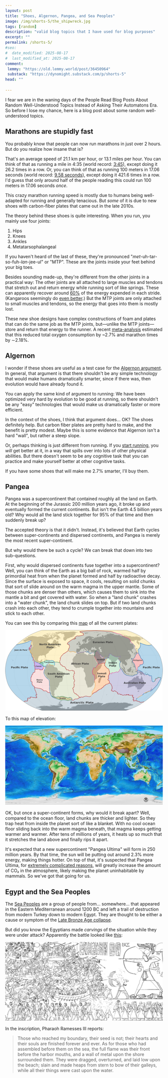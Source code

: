 ```yaml
---
layout: post
title: "Shoes, Algernon, Pangea, and Sea Peoples"
image: /img/shorts-5/the_shipwreck.jpg
tags: [random]
description: "valid blog topics that I have used for blog purposes"
excerpt: ""
permalink: /shorts-5/
#seo:
#  date_modified: 2025-08-17
#  last_modified_at: 2025-08-17
comment:
 lemmy: "https://old.lemmy.world/post/36450964"
 substack: "https://dynomight.substack.com/p/shorts-5"
head: ""

---
```


I fear we are in the waning days of the People Read Blog Posts About Random Well-Understood Topics Instead of Asking Their Automatons Era. So before I lose my chance, here is a blog post about some random well-understood topics.

## Marathons are stupidly fast

You probably know that people can now run marathons in just over 2 hours. But do you realize how insane that is?

That's an average speed of 21.1 km per hour, or 13.1 miles per hour. You can think of that as running a mile in 4:35 (world record: [3:45](https://en.wikipedia.org/wiki/Mile_run_world_record_progression)), except doing it 26.2 times in a row. Or, you can think of that as running 100 meters in 17.06 seconds (world record: [9.58 seconds](https://en.wikipedia.org/wiki/100_metres)), except doing it 421.6 times in a row. I'd guess that only around half of the people reading this could run 100 meters in 17.06 seconds *once*.

This crazy marathon running speed is mostly due to humans being well-adapted for running and generally tenacious. But *some* of it is due to new shoes with carbon-fiber plates that came out in the late 2010s.

The theory behind these shoes is quite interesting. When you run, you mainly use four joints:

1. Hips
2. Knees
3. Ankles
4. Metatarsophalangeal

If you haven't heard of the last of these, they're pronounced "*met*-uh-tar-so-fuh-*lan*-jee-ul" or "MTP". These are the joints inside your feet behind your big toes.

Besides sounding made-up, they're different from the other joints in a practical way: The other joints are all attached to large muscles and tendons that stretch out and return energy while running sort of like springs. These can apparently recover around [60%](https://doi.org/10.1007/s00421-020-04472-9) of the energy expended in each stride. (Kangaroos seemingly do [even better](https://spot.colorado.edu/~kram/kangaroo.pdf).)  But the MTP joints are only attached to small muscles and tendons, so the energy that goes into them is mostly lost.

These new shoe designs have complex constructions of foam and plates that can do the same job as the MTP joints, but—unlike the MTP joints—store and return that energy to the runner. A recent [meta-analysis](https://doi.org/10.1016/j.jshs.2025.101069) estimated that this reduced total oxygen consumption by ~2.7% and marathon times by ∼2.18%.

## Algernon

I wonder if these shoes are useful as a test case for the [Algernon argument](https://gwern.net/drug-heuristic). In general, that argument is that there shouldn't be any simple technology that would make humans dramatically smarter, since if there was, then evolution would have already found it.

You can apply the same kind of argument to running: We have been optimized very hard by evolution to be good at running, so there shouldn't be any "easy" technologies that would make us dramatically faster or more efficient.

In the context of the shoes, I think that argument does... OK? The shoes definitely help. But carbon fiber plates are pretty hard to make, and the benefit is pretty modest. Maybe this is some evidence that Algernon isn't a hard "wall", but rather a steep slope.

Or, perhaps thinking is just different from running. If you [start running](https://dynomight.net/2021/01/25/how-to-run-without-all-the-agonizing-pain/), you *will* get better at it, in a way that spills over into lots of other physical abilities. But there doesn't seem to be any cognitive task that you can practice and make yourself better at other cognitive tasks.

If you have some shoes that will make me 2.7% smarter, I'll buy them.

## Pangea

Pangea was a supercontinent that contained roughly all the land on Earth. At the beginning of the Jurassic 200 million years ago, it broke up and eventually formed the current continents. But isn't the Earth 4.5 billion years old? Why would all the land stick together for 95% of that time and then suddenly break up?

The accepted theory is that it didn't. Instead, it's believed that Earth cycles between super-continents and dispersed continents, and Pangea is merely the most recent super-continent.

But why would there be such a cycle? We can break that down into two sub-questions.

First, why would dispersed continents fuse together into a supercontinent? Well, you can think of the Earth as a big ball of rock, warmed half by primordial heat from when the planet formed and half by radioactive decay. Since the surface is exposed to space, it cools, resulting on solid chunks that sort of slide around on the warm magma in the upper mantle. Some of those chunks are denser than others, which causes them to sink into the mantle a bit and get covered with water. So when a "land chunk" crashes into a "water chunk", the land chunk slides on top. But if two land chunks crash into each other, they tend to crumple together into mountains and stick to each other.

You can see this by comparing this [map](https://en.wikipedia.org/wiki/Plate_tectonics#/media/File:Tectonic_plates_(2022).svg) of all the current plates:

![](/img/shorts-5/plates.png)

To this map of elevation:

![](/img/shorts-5/elevation.jpg)

OK, but once a super-continent forms, why would it break apart? Well, compared to the ocean floor, land chunks are thicker and lighter. So they trap heat from inside the planet sort of like a blanket. With no cool ocean floor sliding back into the warm magma beneath, that magma keeps getting warmer and warmer. After tens of millions of years, it heats up so much that it stretches the land above and finally rips it apart.

It's expected that a new supercontinent "Pangea Ultima" will form in 250 million years. By that time, the sun will be putting out around 2.3% more energy, making things hotter. On top of that, it's suspected that Pangea Ultima, for [extremely complicated reasons](https://doi.org/10.1038/s41561-023-01259-3), will greatly increase the amount of CO₂ in the atmosphere, likely making the planet uninhabitable by mammals. So we've got that going for us.

## Egypt and the Sea Peoples

The [Sea Peoples](https://en.wikipedia.org/wiki/Sea_Peoples) are a group of people from... somewhere... that appeared in the Eastern Mediterranean around 1200 BC and left a trail of destruction from modern Turkey down to modern Egypt. They are thought to be either a cause or symptom of the [Late Bronze Age collapse](https://en.wikipedia.org/wiki/Late_Bronze_Age_collapse).

But did you know the Egyptians made *carvings* of the situation while they were under attack? Apparently the battle looked like [this](https://en.wikipedia.org/wiki/Medinet_Habu):

![](/img/shorts-5/medinet.jpg)

In the inscription, Pharaoh Ramesses III reports:

> Those who reached my boundary, their seed is not; their hearts and their souls are finished forever and ever. As for those who had assembled before them on the sea, the full flame was their front before the harbor mouths, and a wall of metal upon the shore surrounded them. They were dragged, overturned, and laid low upon the beach; slain and made heaps from stern to bow of their galleys, while all their things were cast upon the water.